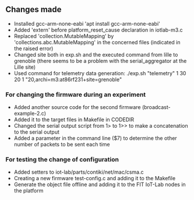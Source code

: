 ## Changes made
- Installed gcc-arm-none-eabi 'apt install gcc-arm-none-eabi'
- Added 'extern' before platform_reset_cause declaration in iotlab-m3.c
- Replaced 'collection.MutableMapping' by 'collections.abc.MutableMapping' in the concerned files (indicated in the raised error)
- Changed site both in exp.sh and the executed command from lille to grenoble (there seems to be a problem with the serial_aggregator at the Lille site)
- Used command for telemetry data generation: ./exp.sh "telemetry" 1 30 20 1 "20,archi=m3:at86rf231+site=grenoble"

### For changing the firmware during an experiment
- Added another source code for the second firmware (broadcast-example-2.c)
- Added it to the target files in Makefile in CODEDIR
- Changed the serial output script from 1> to 1>> to make a concatenation to the serial output
- Added a parameter in the command line ($7) to determine the other number of packets to be sent each time

### For testing the change of configuration
- Added setters to iot-lab/parts/contiki/net/mac/csma.c
- Creating a new firmware test-config.c and adding it to the Makefile
- Generate the object file offline and adding it to the FIT IoT-Lab nodes in the platform